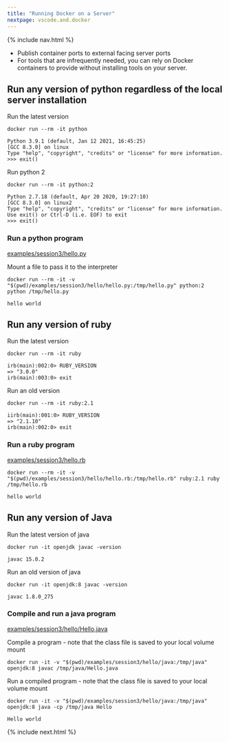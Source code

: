 ```yaml
---
title: "Running Docker on a Server"
nextpage: vscode.and.docker
---
```


{% include nav.html %}

- Publish container ports to external facing server ports
- For tools that are infrequently needed, you can rely on Docker containers to provide without installing tools on your server.

## Run any version of python regardless of the local server installation

Run the latest version
```
docker run --rm -it python
```

```container
Python 3.9.1 (default, Jan 12 2021, 16:45:25) 
[GCC 8.3.0] on linux
Type "help", "copyright", "credits" or "license" for more information.
>>> exit()
```

Run python 2
```
docker run --rm -it python:2
```

```container
Python 2.7.18 (default, Apr 20 2020, 19:27:10) 
[GCC 8.3.0] on linux2
Type "help", "copyright", "credits" or "license" for more information.
Use exit() or Ctrl-D (i.e. EOF) to exit
>>> exit()
```

### Run a python program

[examples/session3/hello.py](https://github.com/CDLUC3/docker-tutorial/blob/main/examples/session3/examples/session3/hello.py)

Mount a file to pass it to the interpreter
```
docker run --rm -it -v "$(pwd)/examples/session3/hello/hello.py:/tmp/hello.py" python:2 python /tmp/hello.py 
```

```output
hello world
```

## Run any version of ruby

Run the latest version
```
docker run --rm -it ruby
```

```container
irb(main):002:0> RUBY_VERSION
=> "3.0.0"
irb(main):003:0> exit
```

Run an old version
```
docker run --rm -it ruby:2.1
```

```container
iirb(main):001:0> RUBY_VERSION
=> "2.1.10"
irb(main):002:0> exit
```

### Run a ruby program

[examples/session3/hello.rb](https://github.com/CDLUC3/docker-tutorial/blob/main/examples/session3/examples/session3/hello.rb)

```
docker run --rm -it -v "$(pwd)/examples/session3/hello/hello.rb:/tmp/hello.rb" ruby:2.1 ruby /tmp/hello.rb 
```

```output
hello world
```

## Run any version of Java

Run the latest version of java

```
docker run -it openjdk javac -version
```

```output
javac 15.0.2
```

Run an old version of java
```
docker run -it openjdk:8 javac -version
```

```output
javac 1.8.0_275
```

### Compile and run a java program

[examples/session3/hello/Hello.java](https://github.com/CDLUC3/docker-tutorial/blob/main/examples/session3/examples/session3/hello/Hello.java)

Compile a program - note that the class file is saved to your local volume mount
```
docker run -it -v "$(pwd)/examples/session3/hello/java:/tmp/java" openjdk:8 javac /tmp/java/Hello.java
```

Run a compiled program - note that the class file is saved to your local volume mount
```
docker run -it -v "$(pwd)/examples/session3/hello/java:/tmp/java" openjdk:8 java -cp /tmp/java Hello
```

```output
Hello world
```

{% include next.html %}
